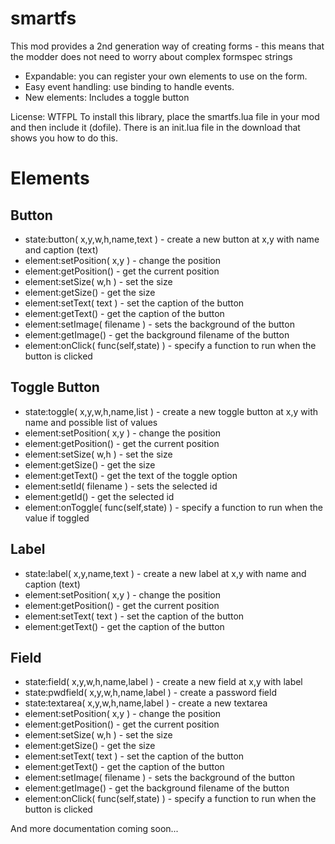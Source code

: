 smartfs
=======

This mod provides a 2nd generation way of creating forms - this means that the modder does not need to worry about complex formspec strings

* Expandable: you can register your own elements to use on the form.
* Easy event handling: use binding to handle events.
* New elements: Includes a toggle button

License: WTFPL
To install this library, place the smartfs.lua file in your mod and then include it (dofile).
There is an init.lua file in the download that shows you how to do this.

Elements
========

Button
------

* state:button( x,y,w,h,name,text ) - create a new button at x,y with name and caption (text)
* element:setPosition( x,y ) - change the position
* element:getPosition() - get the current position
* element:setSize( w,h ) - set the size
* element:getSize() - get the size
* element:setText( text ) - set the caption of the button
* element:getText() - get the caption of the button
* element:setImage( filename ) - sets the background of the button
* element:getImage() - get the background filename of the button
* element:onClick( func(self,state) ) - specify a function to run when the button is clicked

Toggle Button
-------------

* state:toggle( x,y,w,h,name,list ) - create a new toggle button at x,y with name and possible list of values
* element:setPosition( x,y ) - change the position
* element:getPosition() - get the current position
* element:setSize( w,h ) - set the size
* element:getSize() - get the size
* element:getText() - get the text of the toggle option
* element:setId( filename ) - sets the selected id
* element:getId() - get the selected id
* element:onToggle( func(self,state) ) - specify a function to run when the value if toggled

Label
-----

* state:label( x,y,name,text ) - create a new label at x,y with name and caption (text)
* element:setPosition( x,y ) - change the position
* element:getPosition() - get the current position
* element:setText( text ) - set the caption of the button
* element:getText() - get the caption of the button

Field
-----

* state:field( x,y,w,h,name,label ) - create a new field at x,y with label
* state:pwdfield( x,y,w,h,name,label ) - create a password field
* state:textarea( x,y,w,h,name,label ) - create a new textarea
* element:setPosition( x,y ) - change the position
* element:getPosition() - get the current position
* element:setSize( w,h ) - set the size
* element:getSize() - get the size
* element:setText( text ) - set the caption of the button
* element:getText() - get the caption of the button
* element:setImage( filename ) - sets the background of the button
* element:getImage() - get the background filename of the button
* element:onClick( func(self,state) ) - specify a function to run when the button is clicked

And more documentation coming soon...
